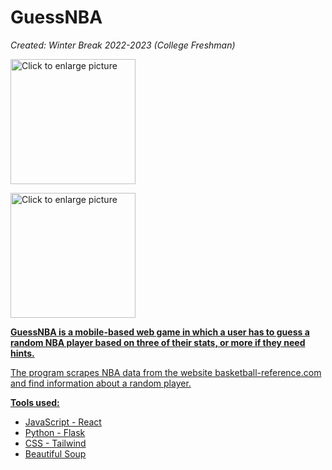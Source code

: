 # GuessNBA

<i>Created: Winter Break 2022-2023 (College Freshman)</i>

<a href="https://drive.google.com/uc?export=view&id=1ZGLkKBFjeByl71LjRh5G_VeTxNDpC36z"><img src="https://drive.google.com/uc?export=view&id=1ZGLkKBFjeByl71LjRh5G_VeTxNDpC36z" style="width: 200px; max-width: 100%; height: auto" title="Click to enlarge picture" />
 
 <a href="https://drive.google.com/uc?export=view&id=1AkN_7AublNACn8mwXWN5gNJIG3ZUHwDr"><img src="https://drive.google.com/uc?export=view&id=1AkN_7AublNACn8mwXWN5gNJIG3ZUHwDr" style="width: 200px; max-width: 100%; height: auto" title="Click to enlarge picture" />

<b>GuessNBA is a mobile-based web game in which a user has to guess a random NBA player based on three of their stats, or more if they need hints.</b>

The program scrapes NBA data from the website basketball-reference.com and find information about a random player.<br>

  <b>Tools used:</b>
 - JavaScript - React
 - Python - Flask
 - CSS - Tailwind
 - Beautiful Soup
